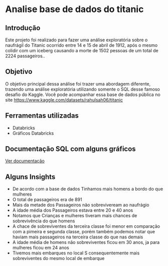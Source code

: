 # Analise base de dados do titanic
## Introdução
Este projeto foi realizado para fazer uma análise exploratória sobre o naufrágil do Titanic ocorrido entre 14 e 15 de abril de 1912, após o 
mesmo colidir com um iceberg causando a morte de 1502 pessoas de um total de 2224 passageiros..

## Objetivo
O objetivo principal dessa análise foi trazer uma abordagem diferente, trazendo uma análise exploratória utilizando somente o SQL desse famoso desafio do Kaggle. 
Você pode acompanhar essa base de dados pública no site https://www.kaggle.com/datasets/rahulsah06/titanic

## Ferramentas utilizadas
* Databricks
* Gráficos Databricks

## Documentação SQL com alguns gráficos
[Ver documentação](https://github.com/paulodatas/Analise_titanic/blob/main/titanic.md)

## Alguns Insights 

* De acordo com a base de dados Tinhamos mais homens a bordo do que mulheres
* O total de passageiros era de 891
* Mais da metade dos Passageiros não sobreviveream ao naufrágio
* A idade média dos Passageiros estava entre 20 e 40 anos
* Notamos que Crianças e mulheres tiveram mais chances de sobrevivência do que homens
* A chace de sobreviventes da terceira classe foi menor em comparação com a pimeira e segunda classe, porém também podemos notar que haviam mais passageiros na terceira classe do que nas demais
* A idade média de homens não sobreviventes ficou em 30 anos, ja para mulheres ficou em 24 anos
* Tivemos mais embarques no local S consequentemente mais sobreviventes do mesmo local de embarque
